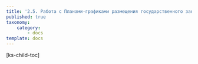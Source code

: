 ```yaml
---
title: '2.5. Работа с Планами-графиками размещения государственного заказа '
published: true
taxonomy:
    category:
        - docs
template: docs
---
```


[ks-child-toc]
